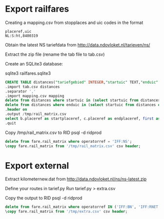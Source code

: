 Export railfares
================

Creating a mapping.csv from stopplaces and uic codes in the format

```
placeref,uic
NL:S:ht,8400319
```

Obtain the latest NS tariefdata from http://data.ndovloket.nl/tarieven/ns/

Extract the zip file (rename the tab file to tab.csv)

Create an SQLite3 database:

sqlite3 railfares.sqlite3
```sql
CREATE TABLE distances("tariefgebied" INTEGER,"startuic" TEXT,"enduic" TEXT,"startdate" TEXT,"enddate" TEXT,"first" TEXT,"second" TEXT,"onlysecond" TEXT);
.import tab.csv distances
.separator ','
.import mapping.csv mapping
delete from distances where startuic in (select startuic from distances except select uic from mapping) or startuic in (select enduic from distances except select uic from mapping);
delete from distances where enduic in (select startuic from distances except select uic from mapping) or enduic in (select enduic from distances except select uic from mapping);
.header on
.output /tmp/rail_matrix.csv
select b.placeref as startplaceref, c.placeref as endplaceref, first as distance, 'IFF:NS' as operatorref, 'NS:HRN' as fareref from distances as a left join mapping as b on (a.startuic = b.uic) left join mapping as c on (a.enduic = c.uic) where cast(strftime('%Y%m%d') as integer) >= startdate and (enddate is null or cast(strftime('%Y%m%d') as integer) <= enddate) order by startplaceref, endplaceref;
.quit
```

Copy /tmp/rail_matrix.csv to RID
psql -d ridprod
```sql
delete from fare.rail_matrix where operatorref = 'IFF:NS';
\copy fare.rail_matrix from '/tmp/rail_matrix.csv' csv header;
```

Export external
===============

Extract kilometernew.dat from http://data.ndovloket.nl/ns/ns-latest.zip

Define your routes in tarief.py
Run tarief.py > extra.csv

Copy the output to RID
psql -d ridprod
```sql
delete from fare.rail_matrix where operatorref IN ('IFF:BN', 'IFF:RNET');
\copy fare.rail_matrix from '/tmp/extra.csv' csv header;
```

